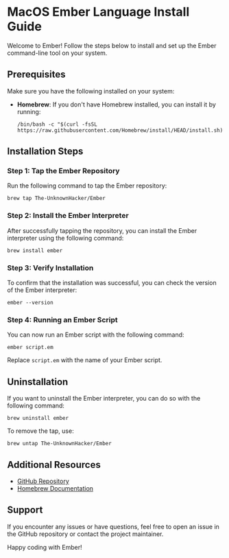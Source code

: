 # MacOS Ember Language Install Guide

Welcome to Ember! Follow the steps below to install and set up the Ember command-line tool on your system.

## Prerequisites

Make sure you have the following installed on your system:

- **Homebrew**: If you don't have Homebrew installed, you can install it by running:

    ```
    /bin/bash -c "$(curl -fsSL https://raw.githubusercontent.com/Homebrew/install/HEAD/install.sh)"
    ```

## Installation Steps

### Step 1: Tap the Ember Repository

Run the following command to tap the Ember repository:

```
brew tap The-UnknownHacker/Ember
```

### Step 2: Install the Ember Interpreter

After successfully tapping the repository, you can install the Ember interpreter using the following command:

```
brew install ember
```

### Step 3: Verify Installation

To confirm that the installation was successful, you can check the version of the Ember interpreter:

```
ember --version
```

### Step 4: Running an Ember Script

You can now run an Ember script with the following command:

```
ember script.em
```

Replace `script.em` with the name of your Ember script.

## Uninstallation

If you want to uninstall the Ember interpreter, you can do so with the following command:

```
brew uninstall ember
```

To remove the tap, use:

```
brew untap The-UnknownHacker/Ember
```

## Additional Resources

- [GitHub Repository](https://github.com/The-UnknownHacker/Ember)
- [Homebrew Documentation](https://docs.brew.sh)

## Support

If you encounter any issues or have questions, feel free to open an issue in the GitHub repository or contact the project maintainer.

Happy coding with Ember!
